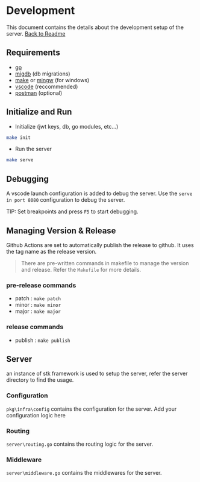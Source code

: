 # Development

This document contains the details about the development setup of the server. [Back to Readme](../README.md)

## Requirements
- [go](https://golang.org/)
- [migdb](https://github.com/adharshmk96/migdb) (db migrations)
- [make](https://www.gnu.org/software/make/) or [mingw](http://www.mingw.org/) (for windows)
- [vscode](https://code.visualstudio.com/) (reccommended)
- [postman](https://www.postman.com/) (optional)

## Initialize and Run

- Initialize (jwt keys, db, go modules, etc...)

```bash
make init
```

- Run the server
  
```bash
make serve
```

## Debugging

A vscode launch configuration is added to debug the server. Use the `serve in port 8080` configuration to debug the server.

TIP: Set breakpoints and press `F5` to start debugging.

## Managing Version & Release

Github Actions are set to automatically publish the release to github. It uses the tag name as the release version.

> There are pre-written commands in makefile to manage the version and release. Refer the `Makefile` for more details.

### pre-release commands

- patch : `make patch`
- minor : `make minor`
- major : `make major`

### release commands

- publish : `make publish`


## Server

an instance of stk framework is used to setup the server, refer the server directory to find the usage.

### Configuration
`pkg\infra\config` contains the configuration for the server. Add your configuration logic here

### Routing
`server\routing.go` contains the routing logic for the server.

### Middleware
`server\middleware.go` contains the middlewares for the server.




